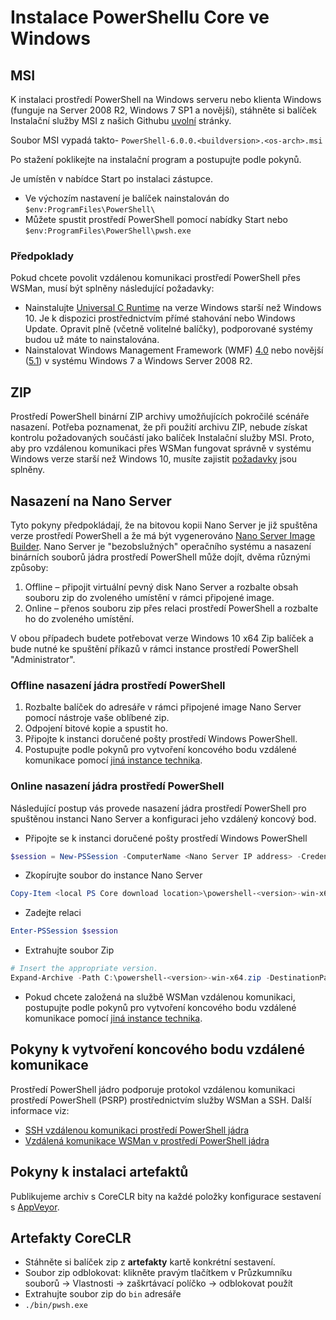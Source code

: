 # <a name="installing-powershell-core-on-windows"></a>Instalace PowerShellu Core ve Windows

## <a name="msi"></a>MSI

K instalaci prostředí PowerShell na Windows serveru nebo klienta Windows (funguje na Server 2008 R2, Windows 7 SP1 a novější), stáhněte si balíček Instalační služby MSI z našich Githubu [uvolní][] stránky.

Soubor MSI vypadá takto- `PowerShell-6.0.0.<buildversion>.<os-arch>.msi`
<!-- TODO: should be updated to point to the Download Center as well -->

Po stažení poklikejte na instalační program a postupujte podle pokynů.

Je umístěn v nabídce Start po instalaci zástupce.

* Ve výchozím nastavení je balíček nainstalován do `$env:ProgramFiles\PowerShell\`
* Můžete spustit prostředí PowerShell pomocí nabídky Start nebo `$env:ProgramFiles\PowerShell\pwsh.exe`

### <a name="prerequisites"></a>Předpoklady

Pokud chcete povolit vzdálenou komunikaci prostředí PowerShell přes WSMan, musí být splněny následující požadavky:

* Nainstalujte [Universal C Runtime](https://www.microsoft.com/download/details.aspx?id=50410) na verze Windows starší než Windows 10.
  Je k dispozici prostřednictvím přímé stahování nebo Windows Update.
  Opravit plně (včetně volitelné balíčky), podporované systémy budou už máte to nainstalována.
* Nainstalovat Windows Management Framework (WMF) [4.0](https://www.microsoft.com/download/details.aspx?id=40855) nebo novější ([5.1](https://www.microsoft.com/download/details.aspx?id=54616)) v systému Windows 7 a Windows Server 2008 R2.

## <a name="zip"></a>ZIP

Prostředí PowerShell binární ZIP archivy umožňujících pokročilé scénáře nasazení.
Potřeba poznamenat, že při použití archivu ZIP, nebude získat kontrolu požadovaných součástí jako balíček Instalační služby MSI.
Proto, aby pro vzdálenou komunikaci přes WSMan fungovat správně v systému Windows verze starší než Windows 10, musíte zajistit [požadavky](#prerequisites) jsou splněny.

## <a name="deploying-on-nano-server"></a>Nasazení na Nano Server

Tyto pokyny předpokládají, že na bitovou kopii Nano Server je již spuštěna verze prostředí PowerShell a že má být vygenerováno [Nano Server Image Builder](https://technet.microsoft.com/windows-server-docs/get-started/deploy-nano-server).
Nano Server je "bezobslužných" operačního systému a nasazení binárních souborů jádra prostředí PowerShell může dojít, dvěma různými způsoby:

1. Offline – připojit virtuální pevný disk Nano Server a rozbalte obsah souboru zip do zvoleného umístění v rámci připojené image.
1. Online – přenos souboru zip přes relaci prostředí PowerShell a rozbalte ho do zvoleného umístění.

V obou případech budete potřebovat verze Windows 10 x64 Zip balíček a bude nutné ke spuštění příkazů v rámci instance prostředí PowerShell "Administrator".

### <a name="offline-deployment-of-powershell-core"></a>Offline nasazení jádra prostředí PowerShell

1. Rozbalte balíček do adresáře v rámci připojené image Nano Server pomocí nástroje vaše oblíbené zip.
1. Odpojení bitové kopie a spustit ho.
1. Připojte k instanci doručené pošty prostředí Windows PowerShell.
1. Postupujte podle pokynů pro vytvoření koncového bodu vzdálené komunikace pomocí [jiná instance technika](#executed-by-another-instance-of-powershell-on-behalf-of-the-instance-that-it-will-register).

### <a name="online-deployment-of-powershell-core"></a>Online nasazení jádra prostředí PowerShell

Následující postup vás provede nasazení jádra prostředí PowerShell pro spuštěnou instanci Nano Server a konfiguraci jeho vzdálený koncový bod.

* Připojte se k instanci doručené pošty prostředí Windows PowerShell

```powershell
$session = New-PSSession -ComputerName <Nano Server IP address> -Credential <An Administrator account on the system>
```

* Zkopírujte soubor do instance Nano Server

```powershell
Copy-Item <local PS Core download location>\powershell-<version>-win-x64.zip c:\ -ToSession $session
```

* Zadejte relaci

```powershell
Enter-PSSession $session
```

* Extrahujte soubor Zip

```powershell
# Insert the appropriate version.
Expand-Archive -Path C:\powershell-<version>-win-x64.zip -DestinationPath "C:\PowerShellCore_<version>"
```

* Pokud chcete založená na službě WSMan vzdálenou komunikaci, postupujte podle pokynů pro vytvoření koncového bodu vzdálené komunikace pomocí [jiná instance technika](../core-powershell/WSMan-Remoting-in-PowerShell-Core.md#executed-by-another-instance-of-powershell-on-behalf-of-the-instance-that-it-will-register).

## <a name="instructions-to-create-a-remoting-endpoint"></a>Pokyny k vytvoření koncového bodu vzdálené komunikace

Prostředí PowerShell jádro podporuje protokol vzdálenou komunikaci prostředí PowerShell (PSRP) prostřednictvím služby WSMan a SSH. Další informace viz:

* [SSH vzdálenou komunikaci prostředí PowerShell jádra][ssh-remoting]
* [Vzdálená komunikace WSMan v prostředí PowerShell jádra][wsman-remoting]

## <a name="artifact-installation-instructions"></a>Pokyny k instalaci artefaktů

Publikujeme archiv s CoreCLR bity na každé položky konfigurace sestavení s [AppVeyor][].

## <a name="coreclr-artifacts"></a>Artefakty CoreCLR

* Stáhněte si balíček zip z **artefakty** kartě konkrétní sestavení.
* Soubor zip odblokovat: klikněte pravým tlačítkem v Průzkumníku souborů -> Vlastnosti -> zaškrtávací políčko -> odblokovat použít
* Extrahujte soubor zip do `bin` adresáře
* `./bin/pwsh.exe`

<!-- [download-center]: TODO -->
[uvolní]: https://github.com/PowerShell/PowerShell/releases
[signing]: ../../tools/Sign-Package.ps1
[ssh-remoting]: ../core-powershell/SSH-Remoting-in-PowerShell-Core.md
[wsman-remoting]: ../core-powershell/WSMan-Remoting-in-PowerShell-Core.md
[AppVeyor]: https://ci.appveyor.com/project/PowerShell/powershell